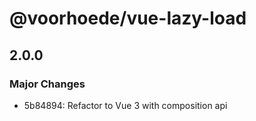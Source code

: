 # @voorhoede/vue-lazy-load

## 2.0.0

### Major Changes

- 5b84894: Refactor to Vue 3 with composition api
